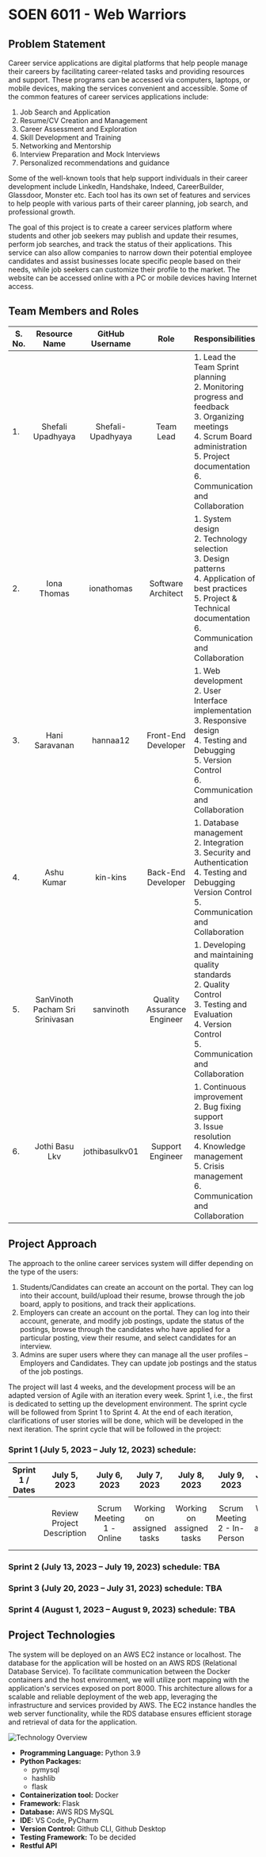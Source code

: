 # SOEN 6011 - Web Warriors 
## Problem Statement 

Career service applications are digital platforms that help people manage their careers by facilitating career-related tasks and providing resources and support. These programs can be accessed via computers, laptops, or mobile devices, making the services convenient and accessible. Some of the common features of career services applications include: 

1. Job Search and Application
2. Resume/CV Creation and Management
3. Career Assessment and Exploration
4. Skill Development and Training
5. Networking and Mentorship
6. Interview Preparation and Mock Interviews
7. Personalized recommendations and guidance

Some of the well-known tools that help support individuals in their career development include LinkedIn, Handshake, Indeed, CareerBuilder, Glassdoor, Monster etc. Each tool has its own set of features and services to help people with various parts of their career planning, job search, and professional growth. 

The goal of this project is to create a career services platform where students and other job seekers may publish and update their resumes, perform job searches, and track the status of their applications. This service can also allow companies to narrow down their potential employee candidates and assist businesses locate specific people based on their needs, while job seekers can customize their profile to the market. The website can be accessed online with a PC or mobile devices having Internet access. 

## Team Members and Roles
| S. No. | Resource Name | GitHub Username | Role | Responsibilities |
|--------|:-------------:|:---------------:|:----:|:-----------------|
| 1. | Shefali Upadhyaya | Shefali-Upadhyaya | Team Lead | 1. Lead the Team Sprint planning <br> 2. Monitoring progress and feedback <br> 3. Organizing meetings <br> 4. Scrum Board administration <br> 5. Project documentation <br> 6. Communication and Collaboration |
| 2. | Iona Thomas | ionathomas | Software Architect | 1. System design <br> 2. Technology selection <br> 3. Design patterns <br> 4. Application of best practices <br> 5. Project & Technical documentation <br> 6. Communication and Collaboration |
| 3. | Hani Saravanan  | hannaa12 | Front-End Developer | 1. Web development <br> 2. User Interface implementation <br> 3. Responsive design <br> 4. Testing and Debugging <br> 5. Version Control <br> 6. Communication and Collaboration |
| 4. | Ashu Kumar | kin-kins | Back-End Developer | 1. Database management <br> 2. Integration <br> 3. Security and Authentication <br> 4. Testing and Debugging  Version Control <br> 5. Communication and Collaboration                                     |
| 5. | SanVinoth Pacham Sri Srinivasan | sanvinoth | Quality Assurance Engineer | 1. Developing and maintaining quality standards <br> 2. Quality Control <br> 3. Testing and Evaluation <br> 4. Version Control <br> 5. Communication and Collaboration                                    |
| 6. | Jothi Basu Lkv | jothibasulkv01 | Support Engineer | 1. Continuous improvement <br> 2. Bug fixing support <br> 3. Issue resolution <br> 4. Knowledge management <br> 5. Crisis management <br> 6. Communication and Collaboration |

## Project Approach
The approach to the online career services system will differ depending on the type of the users: 

1. Students/Candidates can create an account on the portal. They can log into their account, build/upload their resume, browse through the job board, apply to positions, and track their applications. 
2. Employers can create an account on the portal. They can log into their account, generate, and modify job postings, update the status of the postings, browse through the candidates who have applied for a particular posting, view their resume, and select candidates for an interview. 
3. Admins are super users where they can manage all the user profiles – Employers and Candidates. They can update job postings and the status of the job postings.

The project will last 4 weeks, and the development process will be an adapted version of Agile with an iteration every week. Sprint 1, i.e., the first is dedicated to setting up the development environment. The sprint cycle will be followed from Sprint 1 to Sprint 4. At the end of each iteration, clarifications of user stories will be done, which will be developed in the next iteration. The sprint cycle that will be followed in the project: 

### Sprint 1 (July 5, 2023 – July 12, 2023) schedule:   

| Sprint 1 / Dates | July 5, 2023 | July 6, 2023 | July 7, 2023 | July 8, 2023 | July 9, 2023 | July 10, 2023 | July 11, 2023 | July 12, 2023 |
|:----------------:|:------------:|:------------:|:------------:|:------------:|:------------:|:-------------:|:-------------:|:-------------:|
| | Review Project Description | Scrum Meeting 1 - Online | Working on assigned tasks | Working on assigned tasks | Scrum Meeting 2 - In-Person | Working on assigned tasks | Working on assigned tasks | Finishing touches and submission of Sprint 1 |

### Sprint 2 (July 13, 2023 – July 19, 2023) schedule: TBA
### Sprint 3 (July 20, 2023 – July 31, 2023) schedule: TBA
### Sprint 4 (August 1, 2023 – August 9, 2023) schedule: TBA

## Project Technologies
The system will be deployed on an AWS EC2 instance or localhost. The database for the application will be hosted on an AWS RDS (Relational Database Service). To facilitate communication between the Docker containers and the host environment, we will utilize port mapping with the application's services exposed on port 8000. This architecture allows for a scalable and reliable deployment of the web app, leveraging the infrastructure and services provided by AWS. The EC2 instance handles the web server functionality, while the RDS database ensures efficient storage and retrieval of data for the application.

![Technology Overview](https://github.com/kin-kins/Web_Warriors-SOEN6011summer2023/blob/main/Sprint%201/arch%20overview.png)

- **Programming Language:** Python 3.9
- **Python Packages:**
  - pymysql
  - hashlib
  - flask
- **Containerization tool:** Docker
- **Framework:** Flask
- **Database:** AWS RDS MySQL
- **IDE:** VS Code, PyCharm
- **Version Control:** Github CLI, Github Desktop
- **Testing Framework:** To be decided
- **Restful API**
